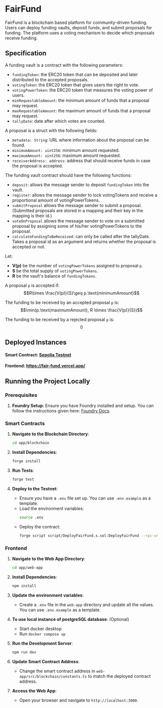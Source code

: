 # FairFund

FairFund is a blockchain based platform for community-driven funding. Users can deploy funding vaults, deposit funds, and submit proposals for funding. The platform uses a voting mechanism to decide which proposals receive funding.

## Specification

A funding vault is a contract with the following parameters:
* `fundingToken`: the ERC20 token that can be deposited and later distributed to the accepted proposals.
* `votingToken`: the ERC20 token that gives users the right to vote.
* `votingPowerToken`: the ERC20 token that measures the voting power of users.
* `minRequestableAmount`: the minimum amount of funds that a proposal may request.
* `maxRequestableAmount`: the maximum amount of funds that a proposal may request.
* `tallyDate`: date after which votes are counted.

A proposal is a struct with the following fields:
* `metadata: String`: URL where information about the proposal can be found.
* `minimumAmount: uint256`: minimum amount requested.
* `maximumAmount: uint256`: maximum amount requested.
* `receiverAddress: address`: address that should receive funds in case the proposal is accepted.

The funding vault contract should have the following functions:
* `deposit`: allows the message sender to deposit `fundingToken` into the vault.
* `register`: allows the message sender to lock votingTokens and receive a proportional amount of votingPowerTokens.
* `submitProposal` allows the message sender to submit a proposal. (Submitted proposals are stored in a mapping and their key in the mapping is their id.)
* `voteOnProposal` allows the message sender to vote on a submitted proposal by assigning some of his/her votingPowerTokens to the proposal.
* `calculateFundingToBeReceived`: can only be called after the tallyDate. Takes a proposal id as an argument and returns whether the proposal is accepted or not.


Let:
- **V(p)** be the number of `votingPowerTokens` assigned to proposal `p`.
- **S** be the total supply of `votingPowerTokens`.
- **R** be the vault's balance of `fundingTokens`.

A proposal `p` is accepted if:
$$R\times \frac{V(p)}{S}\geq p.\text{minimumAmount}$$

The funding to be received by an accepted proposal `p` is:
$$\min(p.\text{maximumAmount}, R \times \frac{V(p)}{S})$$

The funding to be received by a rejected proposal `p` is:
$$0$$

## Deployed Instances

#### Smart Contract: [Sepolia Testnet](https://sepolia.etherscan.io/address/0x66b04c2d28042dc8efa9e512de8145374b930f37)
#### Frontend: https://fair-fund.vercel.app/

## Running the Project Locally

### Prerequisites

1. **Foundry Setup**: Ensure you have Foundry installed and setup. You can follow the instructions given here: [Foundry Docs](https://getfoundry.sh/).

### Smart Contracts

1. **Navigate to the Blockchain Directory**:
    ```bash
    cd app/blockchain
    ```

2. **Install Dependencies**:
    ```bash
    forge install
    ```

3. **Run Tests**:
    ```bash
    forge test
    ```

4. **Deploy to the Testnet**:
    - Ensure you have a `.env` file set up. You can use `.env.example` as a template.
    - Load the environment variables:
        ```bash
        source .env
        ```
    - Deploy the contract:
        ```bash
        forge script script/DeployFairFund.s.sol:DeployFairFund --rpc-url $SEPOLIA_RPC_URL --verify -vvvv --broadcast --legacy
        ```

### Frontend

1. **Navigate to the Web App Directory**:
    ```bash
    cd app/web-app
    ```

2. **Install Dependencies**:
    ```bash
    npm install
    ```

3. **Update the environment variables**:
    - Create a `.env` file in the `web-app` directory and update all the values. You can use `.env.example` as a template.

3. **To use local instance of postgreSQL database**: (Optional)
    - Start docker desktop
    - Run `docker compose up`

4. **Run the Development Server**:
    ```bash
    npm run dev
    ```

5. **Update Smart Contract Address**:
    - Change the smart contract address in `web-app/src/blockchain/constants.ts` to match the deployed contract address.

6. **Access the Web App**:
    - Open your browser and navigate to `http://localhost:3000`.




